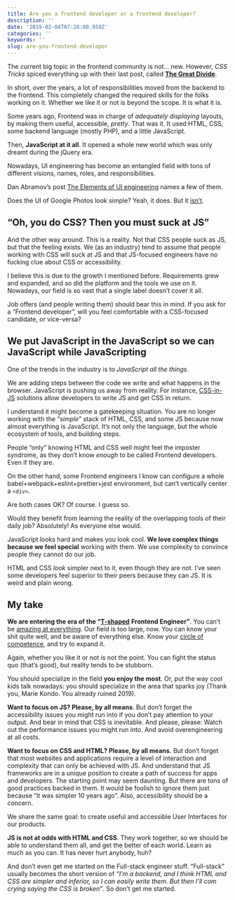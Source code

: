```yaml
---
title: Are you a frontend developer or a frontend developer?
description: ''
date: '2019-02-04T07:26:00.959Z'
categories: ''
keywords: ''
slug: are-you-frontend-developer
---
```


The current big topic in the frontend community is not… new. However, _CSS Tricks_ spiced everything up with their last post, called [**The Great Divide**](https://css-tricks.com/the-great-divide/).

In short, over the years, a lot of responsibilities moved from the backend to the frontend. This completely changed the required skills for the folks working on it. Whether we like it or not is beyond the scope. It is what it is.

Some years ago, Frontend was in charge of _adequately displaying_ layouts, by making them useful, accessible, _pretty_. That was it. It used HTML, CSS, some backend language (mostly PHP), and a little JavaScript.

Then, **JavaScript at it all**. It opened a whole new world which was only dreamt during the jQuery era.

Nowadays, UI engineering has become an entangled field with tons of different visions, names, roles, and responsibilities.

Dan Abramov’s post [The Elements of UI engineering](https://overreacted.io/the-elements-of-ui-engineering/) names a few of them.

Does the UI of Google Photos look simple? Yeah, it does. But it [isn’t](https://medium.com/google-design/google-photos-45b714dfbed1).

## “Oh, you do CSS? Then you must suck at JS”

And the other way around. This is a reality. Not that CSS people suck as JS, but that the feeling exists. We (as an industry) tend to assume that people working with CSS will suck at JS and that JS-focused engineers have no fucking clue about CSS or accessibility.

I believe this is due to the growth I mentioned before. Requirements grew and expanded, and so did the platform and the tools we use on it. Nowadays, our field is so vast that a single label doesn’t cover it all.

Job offers (and people writing them) should bear this in mind. If you ask for a “Frontend developer”, will you feel comfortable with a CSS-focused candidate, or vice-versa?

## We put JavaScript in the JavaScript so we can JavaScript while JavaScripting

One of the trends in the industry is to _JavaScript all the things_.

We are adding steps between the code we write and what happens in the browser. JavaScript is pushing us away from reality. For instance, [CSS-in-JS](https://github.com/tuchk4/awesome-css-in-js) solutions allow developers to write JS and get CSS in return.

I understand it might become a gatekeeping situation. You are no longer working with the “_simple_” stack of HTML, CSS, and some JS because now almost everything is JavaScript. It’s not only the language, but the whole ecosystem of tools, and building steps.

People “only” knowing HTML and CSS well might feel the imposter syndrome, as they don’t know _enough_ to be called Frontend developers. Even if they are.

On the other hand, some Frontend engineers I know can configure a whole babel+webpack+eslint+prettier+jest environment, but can’t vertically center a `<div>`.

Are both cases OK? Of course. I guess so.

Would they benefit from learning the reality of the overlapping tools of their daily job? Absolutely! As everyone else would.

JavaScript looks hard and makes you look cool. **We love complex things because we feel special** working with them. We use complexity to convince people they cannot do our job.

HTML and CSS _look_ simpler next to it, even though they are not. I’ve seen some developers feel superior to their peers because they can JS. It is weird and plain wrong.

## My take

**We are entering the era of the “**[**T-shaped**](https://en.wikipedia.org/wiki/T-shaped_skills) **Frontend Engineer”**. You can’t be [amazing at everything](https://overreacted.io/things-i-dont-know-as-of-2018/). Our field is too large, now. You can know your shit quite well, and be aware of everything else. Know your [circle of competence](https://en.wikipedia.org/wiki/Circle_of_competence), and try to expand it.

Again, whether you like it or not is not the point. You can fight the status quo (that’s good), but reality tends to be stubborn.

You should specialize in the field **you enjoy the most**. Or, put the way cool kids talk nowadays: you should specialize in the area that sparks joy (Thank you, Marie Kondo. You already ruined 2019).

**Want to focus on JS? Please, by all means**. But don’t forget the accessibility issues you might run into if you don’t pay attention to your output. And bear in mind that CSS is inevitable. And please, please: Watch out the performance issues you might run into. And avoid overengineering at all costs.

**Want to focus on CSS and HTML? Please, by all means.** But don’t forget that most websites and applications require a level of interaction and complexity that can only be achieved with JS. And understand that JS frameworks are in a unique position to create a path of success for apps and developers. The starting point may seem daunting. But there are tons of good practices backed in them. It would be foolish to ignore them just because “it was simpler 10 years ago”. Also, accessibility should be a concern.

We share the same goal: to create useful and accessible User Interfaces for our products.

**JS is not at odds with HTML and CSS**. They work together, so we should be able to understand them all, and get the better of each world. Learn as much as you can. It has never hurt anybody, huh?

And don’t even get me started on the Full-stack engineer stuff. “Full-stack” usually becomes the short version of _“I’m a backend, and I think HTML and CSS are simpler and inferior, so I can easily write them. But then I’ll com crying saying the CSS is broken”_. So don’t get me started.
